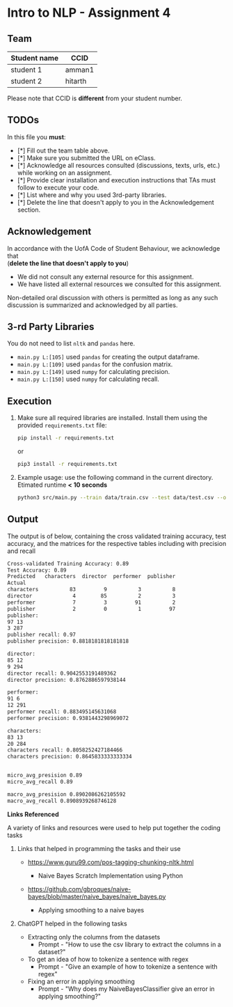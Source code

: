 # Intro to NLP - Assignment 4

## Team

| Student name | CCID    |
| ------------ | ------- |
| student 1    | amman1  |
| student 2    | hitarth |

Please note that CCID is **different** from your student number.

## TODOs

In this file you **must**:

- [*] Fill out the team table above.
- [*] Make sure you submitted the URL on eClass.
- [*] Acknowledge all resources consulted (discussions, texts, urls, etc.) while working on an assignment.
- [*] Provide clear installation and execution instructions that TAs must follow to execute your code.
- [*] List where and why you used 3rd-party libraries.
- [*] Delete the line that doesn't apply to you in the Acknowledgement section.

## Acknowledgement

In accordance with the UofA Code of Student Behaviour, we acknowledge that  
(**delete the line that doesn't apply to you**)

- We did not consult any external resource for this assignment.
- We have listed all external resources we consulted for this assignment.

Non-detailed oral discussion with others is permitted as long as any such discussion is summarized and acknowledged by all parties.

## 3-rd Party Libraries

You do not need to list `nltk` and `pandas` here.

- `main.py L:[105]` used `pandas` for creating the output dataframe.
- `main.py L:[109]` used `pandas` for the confusion matrix.
- `main.py L:[149]` used `numpy` for calculating precision.
- `main.py L:[150]` used `numpy` for calculating recall.

## Execution

1. Make sure all required libraries are installed. Install them using the provided `requirements.txt` file:

   ```bash
   pip install -r requirements.txt
   ```

   or

   ```bash
   pip3 install -r requirements.txt
   ```

2. Example usage: use the following command in the current directory. Etimated runtime **< 10 seconds**

   ```bash
   python3 src/main.py --train data/train.csv --test data/test.csv --output output/test.csv
   ```

## Output

The output is of below, containing the cross validated training accuracy, test accuracy, and the matrices for the respective tables including with precision and recall

```bash
Cross-validated Training Accuracy: 0.89
Test Accuracy: 0.89
Predicted   characters  director  performer  publisher
Actual
characters          83         9          3          8
director             4        85          2          3
performer            7         3         91          2
publisher            2         0          1         97
publisher:
97 13
3 287
publisher recall: 0.97
publisher precision: 0.8818181818181818

director:
85 12
9 294
director recall: 0.9042553191489362
director precision: 0.8762886597938144

performer:
91 6
12 291
performer recall: 0.883495145631068
performer precision: 0.9381443298969072

characters:
83 13
20 284
characters recall: 0.8058252427184466
characters precision: 0.8645833333333334


micro_avg_presision 0.89
micro_avg_recall 0.89

macro_avg_presision 0.8902086262105592
macro_avg_recall 0.8908939268746128
```

**Links Referenced**

A variety of links and resources were used to help put together the coding tasks

1. Links that helped in programming the tasks and their use

   - https://www.guru99.com/pos-tagging-chunking-nltk.html

     - Naive Bayes Scratch Implementation using Python

   - https://github.com/gbroques/naive-bayes/blob/master/naive_bayes/naive_bayes.py

     - Applying smoothing to a naive bayes

2. ChatGPT helped in the following tasks

   - Extracting only the columns from the datasets
     - Prompt - "How to use the csv library to extract the columns in a dataset?"
   - To get an idea of how to tokenize a sentence with regex
     - Prompt - "Give an example of how to tokenize a sentence with regex"
   - Fixing an error in applying smoothing
     - Prompt - "Why does my NaiveBayesClassifier give an error in applying smoothing?"
